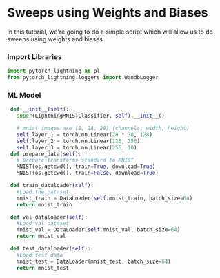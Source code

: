 # Sweeps using Weights and Biases

In this tutorial, we're going to do a simple script which will allow us to do sweeps using weights and biases. 



### Import Libraries

```python
import pytorch_lightning as pl
from pytorch_lightning.loggers import WandbLogger
```


### ML Model


```python
 def __init__(self):
   super(LightningMNISTClassifier, self).__init__()

   # mnist images are (1, 28, 28) (channels, width, height)
   self.layer_1 = torch.nn.Linear(28 * 28, 128)
   self.layer_2 = torch.nn.Linear(128, 256)
   self.layer_3 = torch.nn.Linear(256, 10)
 def prepare_data(self):
   # prepare transforms standard to MNIST
   MNIST(os.getcwd(), train=True, download=True)
   MNIST(os.getcwd(), train=False, download=True)

 def train_dataloader(self):
   #Load the dataset
   mnist_train = DataLoader(self.mnist_train, batch_size=64)
   return mnist_train

 def val_dataloader(self):
   #Load val dataset
   mnist_val = DataLoader(self.mnist_val, batch_size=64)
   return mnist_val

 def test_dataloader(self):
   #Load test data
   mnist_test = DataLoader(mnist_test, batch_size=64)
   return mnist_test
```